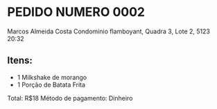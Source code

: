 # PEDIDO NUMERO 0002
Marcos Almeida Costa
Condominio flamboyant, Quadra 3, Lote 2, 5123
20:32

## Itens:

 - 1 Milkshake de morango
 - 1 Porção de Batata Frita

Total: R$18
Método de pagamento: Dinheiro
